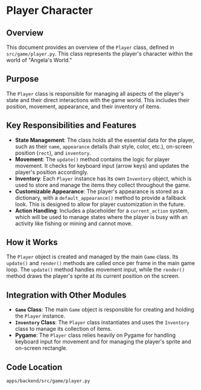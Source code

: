 # Player Character

## Overview

This document provides an overview of the `Player` class, defined in `src/game/player.py`. This class represents the player's character within the world of "Angela's World."

## Purpose

The `Player` class is responsible for managing all aspects of the player's state and their direct interactions with the game world. This includes their position, movement, appearance, and their inventory of items.

## Key Responsibilities and Features

*   **State Management**: The class holds all the essential data for the player, such as their `name`, `appearance` details (hair style, color, etc.), on-screen position (`rect`), and `inventory`.
*   **Movement**: The `update()` method contains the logic for player movement. It checks for keyboard input (arrow keys) and updates the player's position accordingly.
*   **Inventory**: Each `Player` instance has its own `Inventory` object, which is used to store and manage the items they collect throughout the game.
*   **Customizable Appearance**: The player's appearance is stored as a dictionary, with a `default_appearance()` method to provide a fallback look. This is designed to allow for player customization in the future.
*   **Action Handling**: Includes a placeholder for a `current_action` system, which will be used to manage states where the player is busy with an activity like fishing or mining and cannot move.

## How it Works

The `Player` object is created and managed by the main `Game` class. Its `update()` and `render()` methods are called once per frame in the main game loop. The `update()` method handles movement input, while the `render()` method draws the player's sprite at its current position on the screen.

## Integration with Other Modules

*   **`Game` Class**: The main `Game` object is responsible for creating and holding the `Player` instance.
*   **`Inventory` Class**: The `Player` class instantiates and uses the `Inventory` class to manage its collection of items.
*   **Pygame**: The `Player` class relies heavily on Pygame for handling keyboard input for movement and for managing the player's sprite and on-screen rectangle.

## Code Location

`apps/backend/src/game/player.py`